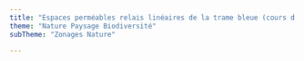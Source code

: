 ```yaml
---
title: "Espaces perméables relais linéaires de la trame bleue (cours d'eau) - Trame verte et bleue - SRADDET"
theme: "Nature Paysage Biodiversité"
subTheme: "Zonages Nature"

---
```

